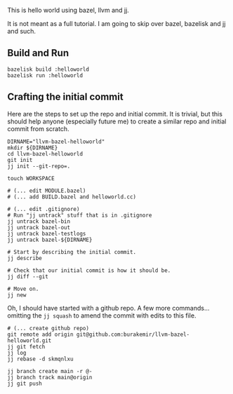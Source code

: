 This is hello world using bazel, llvm and jj.

It is not meant as a full tutorial. I am going to skip over bazel, bazelisk and jj and such.

## Build and Run

```
bazelisk build :helloworld
bazelisk run :helloworld
```

## Crafting the initial commit

Here are the steps to set up the repo and initial commit. 
It is trivial, but this should help anyone (especially future me) 
to create a similar repo and initial commit from scratch.

```
DIRNAME="llvm-bazel-helloworld"
mkdir ${DIRNAME}
cd llvm-bazel-helloworld
git init
jj init --git-repo=.

touch WORKSPACE

# (... edit MODULE.bazel)
# (... add BUILD.bazel and helloworld.cc)

# (... edit .gitignore)
# Run "jj untrack" stuff that is in .gitignore
jj untrack bazel-bin
jj untrack bazel-out
jj untrack bazel-testlogs
jj untrack bazel-${DIRNAME}

# Start by describing the initial commit.
jj describe

# Check that our initial commit is how it should be.
jj diff --git

# Move on.
jj new
```

Oh, I should have started with a github repo.
A few more commands... omitting the `jj squash` to amend the commit
with edits to this file.

```
# (... create github repo)
git remote add origin git@github.com:burakemir/llvm-bazel-helloworld.git
jj git fetch
jj log
jj rebase -d skmqnlxu

jj branch create main -r @- 
jj branch track main@origin
jj git push
```

